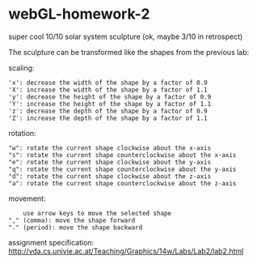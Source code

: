 webGL-homework-2
================

super cool 10/10 solar system sculpture (ok, maybe 3/10 in retrospect)

The sculpture can be transformed like the shapes from the previous lab:

scaling:

	'x': decrease the width of the shape by a factor of 0.9
	'X': increase the width of the shape by a factor of 1.1
	'y': decrease the height of the shape by a factor of 0.9
	'Y': increase the height of the shape by a factor of 1.1
	'z': decrease the depth of the shape by a factor of 0.9
	'Z': increase the depth of the shape by a factor of 1.1

rotation:

	"w": rotate the current shape clockwise about the x-axis
	"s": rotate the current shape counterclockwise about the x-axis
	"e": rotate the current shape clockwise about the y-axis 
	"q": rotate the current shape counterclockwise about the y-axis
	"d": rotate the current shape clockwise about the z-axis
	"a": rotate the current shape counterclockwise about the z-axis

movement:

	    use arrow keys to move the selected shape
	"," (comma): move the shape forward
	"." (period): move the shape backward

assignment specification: http://vda.cs.univie.ac.at/Teaching/Graphics/14w/Labs/Lab2/lab2.html

